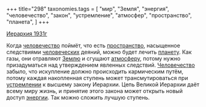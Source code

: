 +++
title="298"
taxonomies.tags = [
 "мир",
 "Земля",
 "энергия",
 "человечество",
 "закон",
 "устремление",
 "атмосфер",
 "пространство",
 "планета",
]
+++

[Иерархия 1931г](/agni/1931)

Когда [человечество](/tags/человечество) поймёт, что есть [пространство](/tags/пространство), насыщенное следствиями [человеческих](/tags/человечество) деяний, можно будет лечить [планету](/tags/планета). Как газы, они отравляют [Землю](/tags/Земля) и сгущают [атмосферу](/tags/атмосфер), потому нужно призадуматься над утверждением явленных следствий. [Человечество](/tags/человечество) забыло, что искупление должно происходить кармическим путём, потому каждая накопленная ступень может трансмутироваться при [устремлении](/tags/устремление) к высшему закону Иерархии. Цепь Великой Иерархии даёт всему миру жизнь, и принятие этого закона может открыть новый доступ [энергии](/tags/энергия). Так можно сложить лучшую ступень.   

